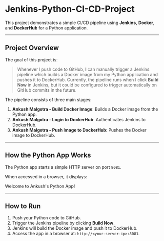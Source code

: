 # Jenkins-Python-CI-CD-Project

This project demonstrates a simple CI/CD pipeline using **Jenkins**, **Docker**, and **DockerHub** for a Python application.

---

## Project Overview

The goal of this project is:

> Whenever I push code to GitHub, I can manually trigger a Jenkins pipeline which builds a Docker image from my Python application and pushes it to DockerHub. Currently, the pipeline runs when I click **Build Now** in Jenkins, but it could be configured to trigger automatically on GitHub commits in the future.

The pipeline consists of three main stages:

1. **Ankush Malgotra - Build Docker Image**: Builds a Docker image from the Python app.
2. **Ankush Malgotra - Login to DockerHub**: Authenticates Jenkins to DockerHub.
3. **Ankush Malgotra - Push Image to DockerHub**: Pushes the Docker image to DockerHub.

---

## How the Python App Works

The Python app starts a simple HTTP server on port `8081`.

When accessed in a browser, it displays:

Welcome to Ankush's Python App!


---

## How to Run

1. Push your Python code to GitHub.
2. Trigger the Jenkins pipeline by clicking **Build Now**.
3. Jenkins will build the Docker image and push it to DockerHub.
4. Access the app in a browser at: `http://<your-server-ip>:8081`.